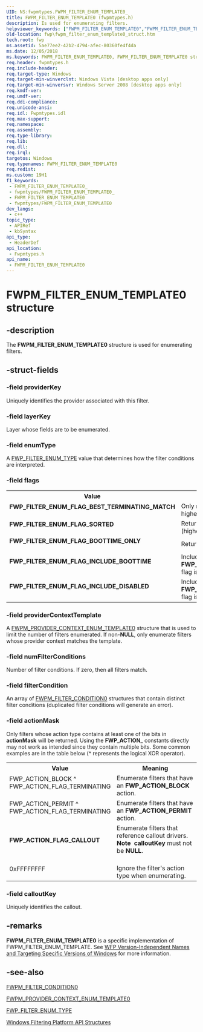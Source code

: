```yaml
---
UID: NS:fwpmtypes.FWPM_FILTER_ENUM_TEMPLATE0_
title: FWPM_FILTER_ENUM_TEMPLATE0 (fwpmtypes.h)
description: Is used for enumerating filters.
helpviewer_keywords: ["FWPM_FILTER_ENUM_TEMPLATE0","FWPM_FILTER_ENUM_TEMPLATE0 structure [Filtering]","FWP_ACTION_FLAG_CALLOUT","FWP_FILTER_ENUM_FLAG_BEST_TERMINATING_MATCH","FWP_FILTER_ENUM_FLAG_BOOTTIME_ONLY","FWP_FILTER_ENUM_FLAG_INCLUDE_BOOTTIME","FWP_FILTER_ENUM_FLAG_INCLUDE_DISABLED","FWP_FILTER_ENUM_FLAG_SORTED","fwp.fwpm_filter_enum_template0_struct","fwpmtypes/FWPM_FILTER_ENUM_TEMPLATE0"]
old-location: fwp\fwpm_filter_enum_template0_struct.htm
tech.root: fwp
ms.assetid: 5ae77ee2-42b2-4794-afec-80360fe4f4da
ms.date: 12/05/2018
ms.keywords: FWPM_FILTER_ENUM_TEMPLATE0, FWPM_FILTER_ENUM_TEMPLATE0 structure [Filtering], FWP_ACTION_FLAG_CALLOUT, FWP_FILTER_ENUM_FLAG_BEST_TERMINATING_MATCH, FWP_FILTER_ENUM_FLAG_BOOTTIME_ONLY, FWP_FILTER_ENUM_FLAG_INCLUDE_BOOTTIME, FWP_FILTER_ENUM_FLAG_INCLUDE_DISABLED, FWP_FILTER_ENUM_FLAG_SORTED, fwp.fwpm_filter_enum_template0_struct, fwpmtypes/FWPM_FILTER_ENUM_TEMPLATE0
req.header: fwpmtypes.h
req.include-header: 
req.target-type: Windows
req.target-min-winverclnt: Windows Vista [desktop apps only]
req.target-min-winversvr: Windows Server 2008 [desktop apps only]
req.kmdf-ver: 
req.umdf-ver: 
req.ddi-compliance: 
req.unicode-ansi: 
req.idl: Fwpmtypes.idl
req.max-support: 
req.namespace: 
req.assembly: 
req.type-library: 
req.lib: 
req.dll: 
req.irql: 
targetos: Windows
req.typenames: FWPM_FILTER_ENUM_TEMPLATE0
req.redist: 
ms.custom: 19H1
f1_keywords:
 - FWPM_FILTER_ENUM_TEMPLATE0_
 - fwpmtypes/FWPM_FILTER_ENUM_TEMPLATE0_
 - FWPM_FILTER_ENUM_TEMPLATE0
 - fwpmtypes/FWPM_FILTER_ENUM_TEMPLATE0
dev_langs:
 - c++
topic_type:
 - APIRef
 - kbSyntax
api_type:
 - HeaderDef
api_location:
 - Fwpmtypes.h
api_name:
 - FWPM_FILTER_ENUM_TEMPLATE0
---
```


# FWPM_FILTER_ENUM_TEMPLATE0 structure


## -description

The <b>FWPM_FILTER_ENUM_TEMPLATE0</b> structure is used for enumerating filters.

## -struct-fields

### -field providerKey

Uniquely identifies the provider associated with this filter.

### -field layerKey

Layer whose fields are to be enumerated.

### -field enumType

A [FWP_FILTER_ENUM_TYPE](/windows/desktop/api/fwptypes/ne-fwptypes-fwp_filter_enum_type) value that determines how the filter conditions are interpreted.

### -field flags

<table>
<tr>
<th>Value</th>
<th>Meaning</th>
</tr>
<tr>
<td width="40%"><a id="FWP_FILTER_ENUM_FLAG_BEST_TERMINATING_MATCH_"></a><a id="fwp_filter_enum_flag_best_terminating_match_"></a><dl>
<dt><b>FWP_FILTER_ENUM_FLAG_BEST_TERMINATING_MATCH </b></dt>
</dl>
</td>
<td width="60%">
Only return the terminating filter with the highest weight.

</td>
</tr>
<tr>
<td width="40%"><a id="FWP_FILTER_ENUM_FLAG_SORTED"></a><a id="fwp_filter_enum_flag_sorted"></a><dl>
<dt><b>FWP_FILTER_ENUM_FLAG_SORTED</b></dt>
</dl>
</td>
<td width="60%">
Return all matching filters sorted by weight (highest to lowest).

</td>
</tr>
<tr>
<td width="40%"><a id="FWP_FILTER_ENUM_FLAG_BOOTTIME_ONLY"></a><a id="fwp_filter_enum_flag_boottime_only"></a><dl>
<dt><b>FWP_FILTER_ENUM_FLAG_BOOTTIME_ONLY</b></dt>
</dl>
</td>
<td width="60%">
Return only boot-time filters.

</td>
</tr>
<tr>
<td width="40%"><a id="FWP_FILTER_ENUM_FLAG_INCLUDE_BOOTTIME"></a><a id="fwp_filter_enum_flag_include_boottime"></a><dl>
<dt><b>FWP_FILTER_ENUM_FLAG_INCLUDE_BOOTTIME</b></dt>
</dl>
</td>
<td width="60%">
Include boot-time filters; ignored if the <b>FWP_FILTER_ENUM_FLAG_BOOTTIME_ONLY</b> flag is set.

</td>
</tr>
<tr>
<td width="40%"><a id="FWP_FILTER_ENUM_FLAG_INCLUDE_DISABLED"></a><a id="fwp_filter_enum_flag_include_disabled"></a><dl>
<dt><b>FWP_FILTER_ENUM_FLAG_INCLUDE_DISABLED</b></dt>
</dl>
</td>
<td width="60%">
Include disabled filters; ignored if the <b>FWP_FILTER_ENUM_FLAG_BOOTTIME_ONLY</b> flag is set.

</td>
</tr>
</table>

### -field providerContextTemplate

A <a href="/windows/win32/api/fwpmtypes/ns-fwpmtypes-fwpm_provider_context_enum_template0">FWPM_PROVIDER_CONTEXT_ENUM_TEMPLATE0</a> structure that is used to limit the number of filters enumerated. If non-<b>NULL</b>, only enumerate filters whose provider context matches the
   template.

### -field numFilterConditions

Number of filter conditions. If zero, then all filters match.

### -field filterCondition

An array of [FWPM_FILTER_CONDITION0](/windows/desktop/api/fwpmtypes/ns-fwpmtypes-fwpm_filter_condition0) structures that contain distinct filter conditions (duplicated filter conditions will generate an error).

### -field actionMask

Only filters whose action type contains at least one of the bits in
   <b>actionMask</b> will be returned. Using the **FWP_ACTION_** constants directly may not
   work as intended since they contain multiple bits. Some common examples are in the 
   table below (**^** represents the logical XOR operator).

<table>
<tr>
<th>Value</th>
<th>Meaning</th>
</tr>
 
<tr>
<td width="40%">
<dl>
<dt>FWP_ACTION_BLOCK ^ FWP_ACTION_FLAG_TERMINATING</dt>
</dl>
</td>
<td width="60%">
 Enumerate filters that have an <b>FWP_ACTION_BLOCK</b> action.
 </td>
</tr>
 
<tr>
<td width="40%">
<dl>
<dt>FWP_ACTION_PERMIT ^ FWP_ACTION_FLAG_TERMINATING</dt>
</dl>
</td>
<td width="60%">
 Enumerate filters that have an <b>FWP_ACTION_PERMIT</b> action.
 </td>
</tr>
 
<tr>
<td width="40%"><a id="FWP_ACTION_FLAG_CALLOUT"></a><a id="fwp_action_flag_callout"></a><dl>
<dt><b>FWP_ACTION_FLAG_CALLOUT</b></dt>
</dl>
</td>
<td width="60%">
Enumerate filters that reference callout drivers.
<div class="alert"><b>Note</b>  <b>calloutKey</b> must not be <b>NULL</b>.</div>
<div> </div>
</td>
</tr>
 
<tr>
<td width="40%">
<dl>
<dt>0xFFFFFFFF</dt>
</dl>
</td>
<td width="60%">
Ignore the filter's action type when enumerating.
</td>
</tr>

</table>

### -field calloutKey

Uniquely identifies the callout.

## -remarks

<b>FWPM_FILTER_ENUM_TEMPLATE0</b> is a specific implementation of FWPM_FILTER_ENUM_TEMPLATE. See <a href="/windows/desktop/FWP/wfp-version-independent-names-and-targeting-specific-versions-of-windows">WFP Version-Independent Names and Targeting Specific Versions of Windows</a>  for more information.

## -see-also

[FWPM_FILTER_CONDITION0](/windows/desktop/api/fwpmtypes/ns-fwpmtypes-fwpm_filter_condition0)



<a href="/windows/win32/api/fwpmtypes/ns-fwpmtypes-fwpm_provider_context_enum_template0">FWPM_PROVIDER_CONTEXT_ENUM_TEMPLATE0</a>



[FWP_FILTER_ENUM_TYPE](/windows/desktop/api/fwptypes/ne-fwptypes-fwp_filter_enum_type)



<a href="/windows/desktop/FWP/fwp-structs">Windows Filtering Platform  API Structures</a>
